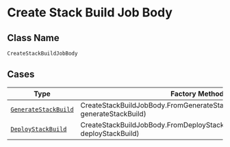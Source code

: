 
# Create Stack Build Job Body

## Class Name

`CreateStackBuildJobBody`

## Cases

| Type | Factory Method |
|  --- | --- |
| [`GenerateStackBuild`](../../../doc/models/generate-stack-build.md) | CreateStackBuildJobBody.FromGenerateStackBuild(GenerateStackBuild generateStackBuild) |
| [`DeployStackBuild`](../../../doc/models/deploy-stack-build.md) | CreateStackBuildJobBody.FromDeployStackBuild(DeployStackBuild deployStackBuild) |

